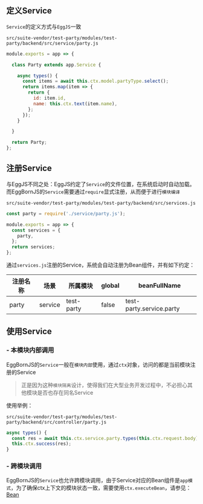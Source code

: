 ## 定义Service

`Service`的定义方式与`EggJS`一致

`src/suite-vendor/test-party/modules/test-party/backend/src/service/party.js`

``` javascript
module.exports = app => {

  class Party extends app.Service {

    async types() {
      const items = await this.ctx.model.partyType.select();
      return items.map(item => {
        return {
          id: item.id,
          name: this.ctx.text(item.name),
        };
      });
    }

  }

  return Party;
};
```

## 注册Service

与EggJS不同之处：EggJS约定了`Service`的文件位置，在系统启动时自动加载。而EggBornJS的`Service`需要通过`require`显式注册，从而便于进行`模块编译`

`src/suite-vendor/test-party/modules/test-party/backend/src/services.js`

``` javascript
const party = require('./service/party.js');

module.exports = app => {
  const services = {
    party,
  };
  return services;
};
```

通过`services.js`注册的Service，系统会自动注册为Bean组件，并有如下约定：

|注册名称|场景|所属模块|global|beanFullName|
|--|--|--|--|--|
|party|service|test-party|false|test-party.service.party|

## 使用Service

### - 本模块内部调用

EggBornJS的`Service`一般在`模块内部`使用，通过`ctx`对象，访问的都是当前模块注册的Service

> 正是因为这种`模块隔离`设计，使得我们在大型业务开发过程中，不必担心其他模块是否也存在同名Service

使用举例：

`src/suite-vendor/test-party/modules/test-party/backend/src/controller/party.js`

``` javascript
async types() {
  const res = await this.ctx.service.party.types(this.ctx.request.body);
  this.ctx.success(res);
}
```

### - 跨模块调用

EggBornJS的`Service`也允许跨模块调用，由于Service对应的Bean组件是`app模式`，为了确保ctx上下文的模块状态一致，需要使用`ctx.executeBean`，请参见：[Bean](https://cabloy.com/zh-cn/articles/bean.html#Bean_125)
